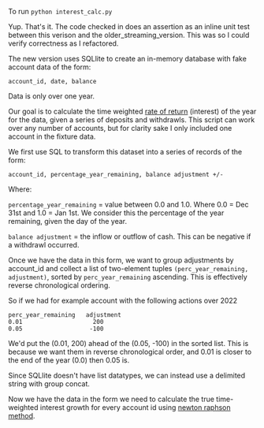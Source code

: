 To run `python interest_calc.py`

Yup. That's it. The code checked in does an assertion as an inline unit test between this verison and the older_streaming_version. This was so I could verify
correctness as I refactored.

The new version uses SQLlite to create an in-memory database with fake account data of the form:

`account_id, date, balance`

Data is only over one year.

Our goal is to calculate the time weighted [rate of return](https://www.investopedia.com/terms/t/time-weightedror.asp#:~:text=The%20time%2Dweighted%20rate%20of,inflows%20and%20outflows%20of%20money.) (interest) of the year for the data, given a series of deposits and withdrawls. This script can work over any number of
accounts, but for clarity sake I only included one account in the fixture data.

We first use SQL to transform this dataset into a series of records of the form:

`account_id, percentage_year_remaining, balance adjustment +/-`

Where:

`percentage_year_remaining` = value between 0.0 and 1.0. Where 0.0 = Dec 31st and 1.0 = Jan 1st. We consider this the percentage of the year remaining, given the day of the year.

`balance adjustment` = the inflow or outflow of cash. This can be negative if a withdrawl occurred.

Once we have the data in this form, we want to group adjustments by account_id and collect a list of
two-element tuples `(perc_year_remaining, adjustment)`, sorted by `perc_year_remaining` ascending. This is
effectively reverse chronological ordering.

So if we had for example account with the following actions over 2022
```
perc_year_remaining   adjustment
0.01                    200
0.05                   -100
```

We'd put the (0.01, 200) ahead of the (0.05, -100) in the sorted list. This is because we want them in reverse chronological order, and 0.01 is closer to the end of the year (0.0) then 0.05 is.

Since SQLlite doesn't have list datatypes, we can instead use a delimited string with group concat.

Now we have the data in the form we need to calculate the true time-weighted interest growth for every account id using [newton raphson method](http://www.sosmath.com/calculus/diff/der07/der07.html).